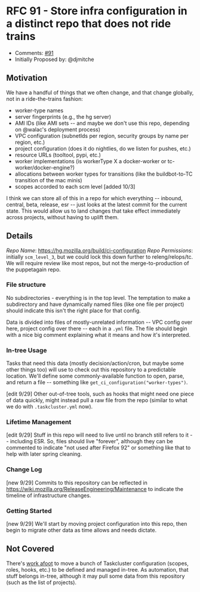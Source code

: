 # RFC 91 - Store infra configuration in a distinct repo that does not ride trains
* Comments: [#91](https://github.com/taskcluster/taskcluster-rfcs/pull/91)
* Initially Proposed by: @djmitche


## Motivation

We have a handful of things that we often change, and that change globally, not in a ride-the-trains fashion:

 * worker-type names
 * server fingerprints (e.g., the hg server)
 * AMI IDs (like AMI sets -- and maybe we don't use this repo, depending on @walac's deployment process)
 * VPC configuration (subnetIds per region, security groups by name per region, etc.)
 * project configuration (does it do nightlies, do we listen for pushes, etc.)
 * resource URLs (tooltool, pypi, etc.)
 * worker implementations (is workerType X a docker-worker or tc-worker/docker-engine?)
 * allocations between worker types for transitions (like the buildbot-to-TC transition of the mac minis)
 * scopes accorded to each scm level [added 10/3]

I think we can store all of this in a repo for which everything -- inbound, central, beta, release, esr -- just looks at the latest commit for the current state.  This would allow us to land changes that take effect immediately across projects, without having to uplift them.

## Details

*Repo Name*: https://hg.mozilla.org/build/ci-configuration
*Repo Permissions*: initially `scm_level_3`, but we could lock this down further to releng/relops/tc. We will require review like most repos, but not the merge-to-production of the puppetagain repo.

### File structure

No subdirectories - everything is in the top level.  The temptation to make a subdirectory and have dynamically named files (like one file per project) should indicate this isn't the right place for that config.

Data is divided into files of mostly-unrelated information -- VPC config over here, project config over there -- each in a `.yml` file.  The file should begin with a nice big comment explaining what it means and how it's interpreted.

### In-tree Usage

Tasks that need this data (mostly decision/action/cron, but maybe some other things too) will use to check out this repository to a predictable location.  We'll define some commonly-available function to open, parse, and return a file -- something like `get_ci_configuration("worker-types")`.

[edit 9/29] Other out-of-tree tools, such as hooks that might need one piece of data quickly, might instead pull a raw file from the repo (similar to what we do with `.taskcluster.yml` now).

### Lifetime Management

[edit 9/29] Stuff in this repo will need to live until no branch still refers to it -- including ESR.  So, files should live "forever", although they can be commented to indicate "not used after Firefox 92" or something like that to help with later spring cleaning.

### Change Log

[new 9/29] Commits to this repository can be reflected in https://wiki.mozilla.org/ReleaseEngineering/Maintenance to indicate the timeline of infrastructure changes.

### Getting Started

[new 9/29] We'll start by moving project configuration into this repo, then begin to migrate other data as time allows and needs dictate.

## Not Covered

There's [work afoot](https://bugzilla.mozilla.org/show_bug.cgi?id=1381870) to move a bunch of Taskcluster configuration (scopes, roles, hooks, etc.) to be defined and managed in-tree.  As automation, that stuff belongs in-tree, although it may pull some data from this repository (such as the list of projects).
